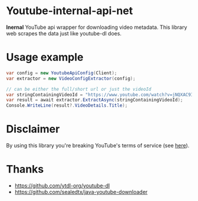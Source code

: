 # Youtube-internal-api-net 

**Inernal** YouTube api wrapper for downloading video metadata. This library web scrapes the data just like youtube-dl does.

# Usage example
```csharp
var config = new YoutubeApiConfig(Client);
var extractor = new VideoConfigExtractor(config);

// can be either the full/short url or just the videoId
var stringContainingVideoId = "https://www.youtube.com/watch?v=jNQXAC9IVRw" 
var result = await extractor.ExtractAsync(stringContainingVideoId);
Console.WriteLine(result?.VideoDetails.Title);
```

# Disclaimer

By using this library you're breaking YouTube's terms of service (see [here](https://www.youtube.com/static?template=terms)).

# Thanks

* https://github.com/ytdl-org/youtube-dl 
* https://github.com/sealedtx/java-youtube-downloader
